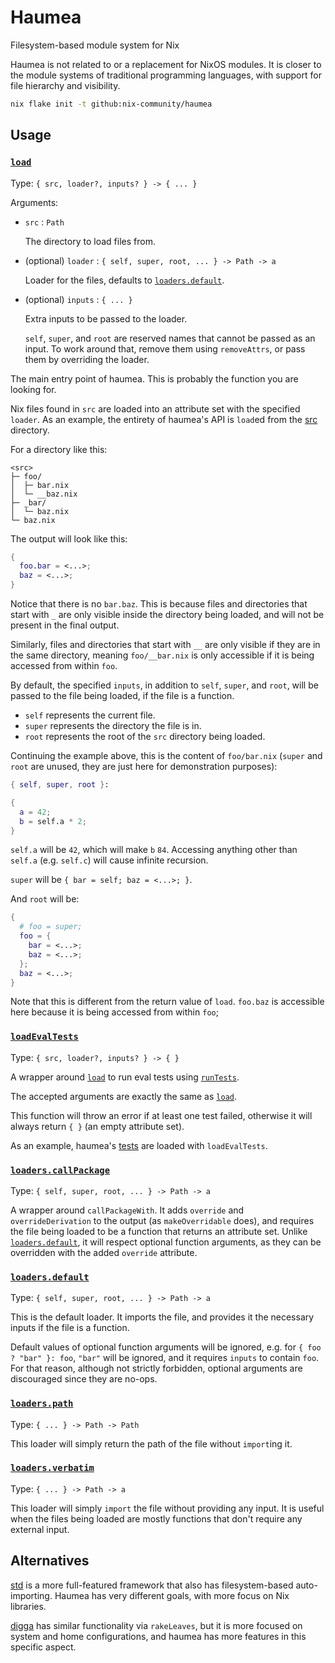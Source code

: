 # Haumea

Filesystem-based module system for Nix

Haumea is not related to or a replacement for NixOS modules.
It is closer to the module systems of traditional programming languages,
with support for file hierarchy and visibility.

```bash
nix flake init -t github:nix-community/haumea
```

## Usage

### [`load`](src/load.nix)

Type: `{ src, loader?, inputs? } -> { ... }`

Arguments:

- `src` : `Path`

  The directory to load files from.

- (optional) `loader` : `{ self, super, root, ... } -> Path -> a`

  Loader for the files, defaults to [`loaders.default`].

- (optional) `inputs` : `{ ... }`

  Extra inputs to be passed to the loader.

  `self`, `super`, and `root` are reserved names that cannot be passed as an input.
  To work around that, remove them using `removeAttrs`, or pass them by overriding the loader.

The main entry point of haumea. This is probably the function you are looking for.

Nix files found in `src` are loaded into an attribute set with the specified `loader`.
As an example, the entirety of haumea's API is `load`ed from the [src](src) directory.

For a directory like this:

```
<src>
├─ foo/
│  ├─ bar.nix
│  └─ __baz.nix
├─ _bar/
│  └─ baz.nix
└─ baz.nix
```

The output will look like this:

```nix
{
  foo.bar = <...>;
  baz = <...>;
}
```

Notice that there is no `bar.baz`.
This is because files and directories that start with `_` are only visible inside the directory being loaded,
and will not be present in the final output.

Similarly, files and directories that start with `__` are only visible if they are in the same directory,
meaning `foo/__bar.nix` is only accessible if it is being accessed from within `foo`.

By default, the specified `inputs`, in addition to `self`, `super`, and `root`,
will be passed to the file being loaded, if the file is a function.

- `self` represents the current file.
- `super` represents the directory the file is in.
- `root` represents the root of the `src` directory being loaded.

Continuing the example above, this is the content of `foo/bar.nix` (`super` and `root` are unused, they are just here for demonstration purposes):

```nix
{ self, super, root }:

{
  a = 42;
  b = self.a * 2;
}
```

`self.a` will be `42`, which will make `b` `84`.
Accessing anything other than `self.a` (e.g. `self.c`) will cause infinite recursion.

`super` will be `{ bar = self; baz = <...>; }`.

And `root` will be:

```nix
{
  # foo = super;
  foo = {
    bar = <...>;
    baz = <...>;
  };
  baz = <...>;
}
```

Note that this is different from the return value of `load`.
`foo.baz` is accessible here because it is being accessed from within `foo`;

### [`loadEvalTests`](src/loadEvalTests.nix)

Type: `{ src, loader?, inputs? } -> { }`

A wrapper around [`load`] to run eval tests using
[`runTests`](https://nixos.org/manual/nixpkgs/unstable/#function-library-lib.debug.runTests).

The accepted arguments are exactly the same as [`load`].

This function will throw an error if at least one test failed,
otherwise it will always return `{ }` (an empty attribute set).

As an example, haumea's [tests](tests) are loaded with `loadEvalTests`.

### [`loaders.callPackage`](src/loaders/callPackage.nix)

Type: `{ self, super, root, ... } -> Path -> a`

A wrapper around `callPackageWith`.
It adds `override` and `overrideDerivation` to the output (as `makeOverridable` does),
and requires the file being loaded to be a function that returns an attribute set.
Unlike [`loaders.default`], it will respect optional function arguments,
as they can be overridden with the added `override` attribute.

### [`loaders.default`](src/loaders/default.nix)

Type: `{ self, super, root, ... } -> Path -> a`

This is the default loader.
It imports the file, and provides it the necessary inputs if the file is a function.

Default values of optional function arguments will be ignored, e.g.
for `{ foo ? "bar" }: foo`, `"bar"` will be ignored, and it requires `inputs` to contain `foo`.
For that reason, although not strictly forbidden, optional arguments are discouraged since they are no-ops.

### [`loaders.path`](src/loaders/path.nix)

Type: `{ ... } -> Path -> Path`

This loader will simply return the path of the file without `import`ing it.

### [`loaders.verbatim`](src/loaders/verbatim.nix)

Type: `{ ... } -> Path -> a`

This loader will simply `import` the file without providing any input.
It is useful when the files being loaded are mostly functions that don't require any external input.

## Alternatives

[std](https://github.com/divnix/std) is a more full-featured framework that also has filesystem-based auto-importing.
Haumea has very different goals, with more focus on Nix libraries.

[digga](https://github.com/divnix/digga) has similar functionality via `rakeLeaves`,
but it is more focused on system and home configurations,
and haumea has more features in this specific aspect.

[`load`]: #load
[`loaders.default`]: #loadersdefault
